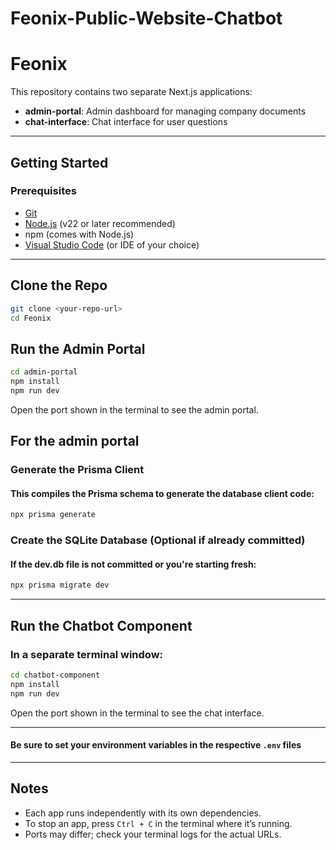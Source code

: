 # Feonix-Public-Website-Chatbot

# Feonix

This repository contains two separate Next.js applications:

- **admin-portal**: Admin dashboard for managing company documents
- **chat-interface**: Chat interface for user questions

---

## Getting Started

### Prerequisites

- [Git](https://git-scm.com/)
- [Node.js](https://nodejs.org/en) (v22 or later recommended)
- npm (comes with Node.js)
- [Visual Studio Code](https://code.visualstudio.com/) (or IDE of your choice)

---

## Clone the Repo

```bash
git clone <your-repo-url>
cd Feonix
```

## Run the Admin Portal

```bash
cd admin-portal
npm install
npm run dev
```

Open the port shown in the terminal to see the admin portal.

## For the admin portal

### Generate the Prisma Client

#### This compiles the Prisma schema to generate the database client code:

```bash
npx prisma generate
```

### Create the SQLite Database (Optional if already committed)

#### If the dev.db file is not committed or you're starting fresh:

```bash
npx prisma migrate dev
```

---

## Run the Chatbot Component

### In a separate terminal window:

```bash
cd chatbot-component
npm install
npm run dev
```

Open the port shown in the terminal to see the chat interface.

---

#### Be sure to set your environment variables in the respective `.env` files

---

## Notes

- Each app runs independently with its own dependencies.
- To stop an app, press `Ctrl + C` in the terminal where it’s running.
- Ports may differ; check your terminal logs for the actual URLs.
